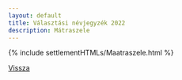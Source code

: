 ```yaml
---
layout: default
title: Választási névjegyzék 2022
description: Mátraszele
---
```


{% include settlementHTMLs/Maatraszele.html %}

[Vissza](../)